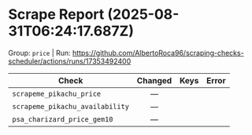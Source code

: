 # Scrape Report (2025-08-31T06:24:17.687Z)

Group: `price`  |  Run: https://github.com/AlbertoRoca96/scraping-checks-scheduler/actions/runs/17353492400

| Check | Changed | Keys | Error |
|---|:---:|:--|:--|
| `scrapeme_pikachu_price` | — |  |  |
| `scrapeme_pikachu_availability` | — |  |  |
| `psa_charizard_price_gem10` | — |  |  |
